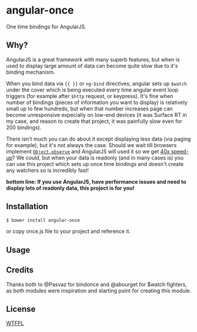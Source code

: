 angular-once
=====================

One time bindings for AngularJS.
## Why?

AngularJS is a great framework with many superb features, but when is used to display large amount 
of data can become quite slow due to it's binding mechanism.

When you bind data via `{{ }}` or `ng-bind` directives, 
angular sets up `$watch` under the cover which is being executed every time angular event loop triggers (for example after `$http` request, or keypress).
It's fine when number of bindings (pieces of information you want to display) is relatively small up to few hundreds,
but when that number increases page can become unresponsive expecially on low-end devices
(it was Surface RT in my case, and reason to create that project, it was painfully slow even for 200 bindings).

There isn't much you can do about it except displaying less data (via paging for example), but it's not always the case.
Should we wait till browsers implement [`Object.observe`](http://updates.html5rocks.com/2012/11/Respond-to-change-with-Object-observe) and AngularJS 
will used it so we get [40x speed-up](https://mail.mozilla.org/pipermail/es-discuss/2012-September/024978.html)?
We could, but when your data is readonly (and in many cases is) you can use this project which sets up once time bindings 
and doesn't create any watchers so is incredibly fast!

**bottom line: If you use AngularJS, have performance issues and need to display lots of readonly data, this project is for you!**




## Installation

```sh
$ bower install angular-once
```

or copy once.js file to your project and reference it.

## Usage

## Credits
Thanks both to @Pasvaz for bindonce and @abourget for $watch fighters, as both modules were inspiration and starting point for creating this module.

## License
  [WTFPL](LICENSE.txt)
